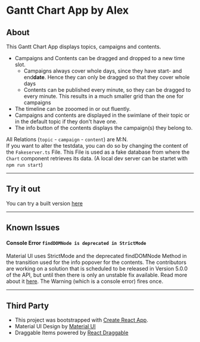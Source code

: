 # Gantt Chart App by Alex
## About
This Gantt Chart App displays topics, campaigns and contents. 
- Campaigns and Contents can be dragged and dropped to a new time slot.
  - Campaigns always cover whole days, since they have start- and end**date**. Hence they can only be dragged so that they cover whole days
  - Contents can be published every minute, so they can be dragged to every minute. This results in a much smaller grid than the one for campaigns
- The timeline can be zooomed in or out fluently. 
- Campaigns and contents are displayed in the swimlane of their topic or in the default topic if they don't have one. 
- The info button of the contents displays the campaign(s) they belong to.

All Relations (`topic` - `campaign` - `content`) are M:N. <br>
If you want to alter the testdata, you can do so by changing the content of the `Fakeserver.ts` File. This File is used as a fake database from where the `Chart` component retrieves its data. (A local dev server can be startet with `npm run start`)

---

## Try it out
You can try a built version [here](https://alex-co.de/gantt)

---

## Known Issues
#### Console Error `findDOMNode is deprecated in StrictMode`
Material UI uses StrictMode and the deprecated findDOMNode Method in the transition used for the info popover for the contents. The contributors are working on a solution that is scheduled to be released in Version 5.0.0 of the API, but until then there is only an unstable fix available. Read more about it [here](https://github.com/mui-org/material-ui/issues/13394).
The Warning (which is a console error) fires once.

---

## Third Party
- This project was bootstrapped with [Create React App](https://github.com/facebook/create-react-app).
- Material UI Design by [Material UI](https://github.com/mui-org/material-ui)
- Draggable Items powered by [React Draggable](https://github.com/STRML/react-draggable)

